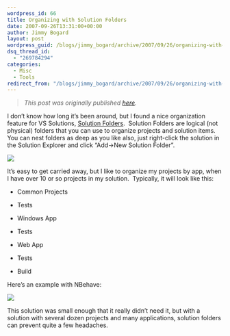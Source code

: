 ```yaml
---
wordpress_id: 66
title: Organizing with Solution Folders
date: 2007-09-26T13:31:00+00:00
author: Jimmy Bogard
layout: post
wordpress_guid: /blogs/jimmy_bogard/archive/2007/09/26/organizing-with-solution-folders.aspx
dsq_thread_id:
  - "269784294"
categories:
  - Misc
  - Tools
redirect_from: "/blogs/jimmy_bogard/archive/2007/09/26/organizing-with-solution-folders.aspx/"
---
```

> _This post was originally published [here](http://grabbagoft.blogspot.com/2007/09/organizing-with-solution-folders.html)._

I don&#8217;t know how long it&#8217;s been around, but I found a nice organization feature for VS Solutions, [Solution Folders](http://msdn2.microsoft.com/en-us/library/haytww03(VS.80).aspx).&nbsp; Solution Folders are logical (not physical) folders that you can use to organize projects and solution items.&nbsp; You can nest folders as deep as you like also, just right-click the solution in the Solution Explorer and click &#8220;Add->New Solution Folder&#8221;.

 ![](http://s3.amazonaws.com/grabbagoftimg/SolutionFolder_Snapshot.PNG)

It&#8217;s easy to get carried away, but I like to organize my projects by app, when I have over 10 or so projects in my solution.&nbsp; Typically, it will look like this:

  * Common Projects
  * Tests

  * Windows App
  * Tests

  * Web App
  * Tests

  * Build

Here&#8217;s an example with NBehave:

 ![](http://s3.amazonaws.com/grabbagoftimg/SolutionFolder_Example.PNG)

This solution was small enough that it really didn&#8217;t need it, but with a solution with several dozen projects and many applications, solution folders can prevent quite a few headaches.